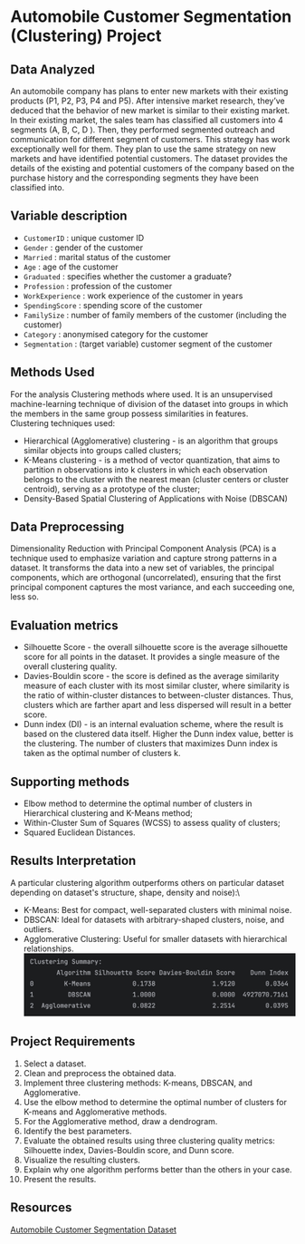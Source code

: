 # Automobile Customer Segmentation (Clustering) Project
## Data Analyzed
An automobile company has plans to enter new markets with their existing products (P1, P2, P3, P4 and P5). 
After intensive market research, they’ve deduced that the behavior of new market is similar to their existing market.
In their existing market, the sales team has classified all customers into 4 segments (A, B, C, D ). Then, they 
performed segmented outreach and communication for different segment of customers. This strategy has work 
exceptionally well for them. They plan to use the same strategy on new markets and have identified potential 
customers.
The dataset provides the details of the existing and potential customers of the company based on the purchase 
history and the corresponding segments they have been classified into.
## Variable description
- `CustomerID` : unique customer ID
- `Gender` : gender of the customer
- `Married` : marital status of the customer
- `Age` : age of the customer
- `Graduated` : specifies whether the customer a graduate?
- `Profession` : profession of the customer
- `WorkExperience` : work experience of the customer in years
- `SpendingScore` : spending score of the customer
- `FamilySize` : number of family members of the customer (including the customer)
- `Category` : anonymised category for the customer
- `Segmentation` : (target variable) customer segment of the customer
## Methods Used
For the analysis Clustering methods where used. It is an unsupervised machine-learning technique of division of the 
dataset into groups in which the members in the same group possess similarities in features. \
Clustering techniques used:
- Hierarchical (Agglomerative) clustering - is an algorithm that groups similar objects into groups called clusters;
- K-Means clustering - is a method of vector quantization, that aims to partition n observations into 
k clusters in which each observation belongs to the cluster with the nearest mean (cluster centers 
or cluster centroid), serving as a prototype of the cluster; 
- Density-Based Spatial Clustering of Applications with Noise (DBSCAN)
## Data Preprocessing
Dimensionality Reduction with Principal Component Analysis (PCA) is a technique used to emphasize variation and capture 
strong patterns in a dataset. It transforms the data into a new set of variables, the principal components, which are 
orthogonal (uncorrelated), ensuring that the first principal component captures the most variance, and each succeeding 
one, less so.
## Evaluation metrics
- Silhouette Score - the overall silhouette score is the average silhouette score for all points in the dataset. It 
provides a single measure of the overall clustering quality.
- Davies-Bouldin score - the score is defined as the average similarity measure of each cluster with its most similar 
cluster, where similarity is the ratio of within-cluster distances to between-cluster distances. Thus, clusters which 
are farther apart and less dispersed will result in a better score.
- Dunn index (DI) - is an internal evaluation scheme, where the result is based 
on the clustered data itself. Higher the Dunn index value, better is the clustering. The number of clusters that 
maximizes Dunn index is taken as the optimal number of clusters k.
## Supporting methods
- Elbow method to determine the optimal number of clusters in Hierarchical clustering and K-Means method;
- Within-Cluster Sum of Squares (WCSS) to assess quality of clusters;
- Squared Euclidean Distances.
## Results Interpretation
A particular clustering algorithm outperforms others on particular dataset depending on dataset's structure, shape, 
density and noise):\
- K-Means: Best for compact, well-separated clusters with minimal noise.
- DBSCAN: Ideal for datasets with arbitrary-shaped clusters, noise, and outliers.
- Agglomerative Clustering: Useful for smaller datasets with hierarchical relationships.
![Data Correlation Plot](./img/Summary.png)
## Project Requirements
1. Select a dataset.
2. Clean and preprocess the obtained data.
3. Implement three clustering methods: K-means, DBSCAN, and Agglomerative.
4. Use the elbow method to determine the optimal number of clusters for K-means and Agglomerative methods.
5. For the Agglomerative method, draw a dendrogram.
6. Identify the best parameters.
7. Evaluate the obtained results using three clustering quality metrics: Silhouette index, Davies-Bouldin score, 
and Dunn score.
8. Visualize the resulting clusters.
9. Explain why one algorithm performs better than the others in your case.
10. Present the results.
## Resources
[Automobile Customer Segmentation Dataset](https://www.kaggle.com/datasets/akashdeepkuila/automobile-customer)
